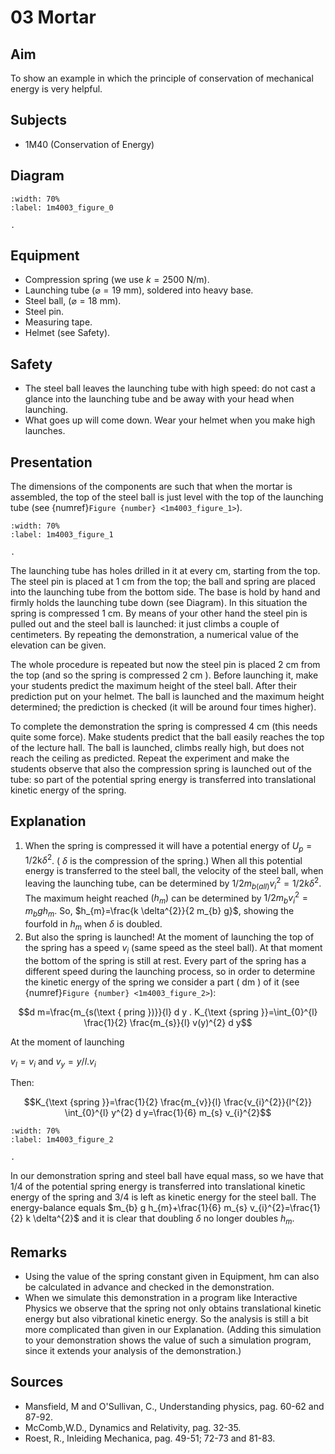 # 03 Mortar 
    
## Aim   
 To show an example in which the principle of conservation of mechanical energy is very helpful.   
  
## Subjects   
* 1M40 (Conservation of Energy)   

## Diagram
   
```{figure} figures/figure_0.png  
:width: 70%  
:label: 1m4003_figure_0  

. 
```
  
## Equipment   
 *  Compression spring (we use $k=2500\mathrm{~N/m}$). 
 *  Launching tube ($\varnothing=19\mathrm{~mm}$), soldered into heavy base. 
 *  Steel ball, ($\varnothing=18\mathrm{~mm}$). 
 *  Steel pin. 
 *  Measuring tape. 
 *  Helmet (see Safety).   
  
## Safety   
 *  The steel ball leaves the launching tube with high speed: do not cast a glance into the launching tube and be away with your head when launching. 
 *  What goes up will come down. Wear your helmet when you make high launches.
     
  
## Presentation   
The dimensions of the components are such that when the mortar is assembled, the top of the steel ball is just level with the top of the launching tube (see {numref}`Figure {number} <1m4003_figure_1>`).

```{figure} figures/figure_1.png  
:width: 70%  
:label: 1m4003_figure_1  

. 
```
The launching tube has holes drilled in it at every $\mathrm{cm}$, starting from the top. The steel pin is placed at $1 \mathrm{~cm}$ from the top; the ball and spring are placed into the launching tube from the bottom side. The base is hold by hand and firmly holds the launching tube down (see Diagram). In this situation the spring is compressed $1 \mathrm{~cm}$. By means of your other hand the steel pin is pulled out and the steel ball is launched: it just climbs a couple of centimeters. By repeating the demonstration, a numerical value of the elevation can be given.

The whole procedure is repeated but now the steel pin is placed $2 \mathrm{~cm}$ from the top (and so the spring is compressed $2 \mathrm{~cm}$ ). Before launching it, make your students predict the maximum height of the steel ball. After their prediction put on your helmet. The ball is launched and the maximum height determined; the prediction is checked (it will be around four times higher).

To complete the demonstration the spring is compressed $4 \mathrm{~cm}$ (this needs quite some force). Make students predict that the ball easily reaches the top of the lecture hall. The ball is launched, climbs really high, but does not reach the ceiling as predicted. Repeat the experiment and make the students observe that also the compression spring is launched out of the tube: so part of the potential spring energy is transferred into translational kinetic energy of the spring.

## Explanation   
1. When the spring is compressed it will have a potential energy of $U_{p}=1 / 2 \mathrm{k} \delta^{2}$. ( $\delta$ is the compression of the spring.) When all this potential energy is transferred to the steel ball, the velocity of the steel ball, when leaving the launching tube, can be determined by $1 / 2 m_{b(a l l)} v_{i}^{2}=1 / 2 k \delta^{2}$. The maximum height reached $\left(h_{m}\right)$ can be determined by $1 / 2 m_{b} v_{i}^{2}=m_{b} g h_{m}$. So, $h_{m}=\frac{k \delta^{2}}{2 m_{b} g}$, showing the fourfold in $h_{m}$ when $\delta$ is doubled.
2. But also the spring is launched! At the moment of launching the top of the spring has a speed $v_{i}$ (same speed as the steel ball). At that moment the bottom of the spring is still at rest. Every part of the spring has a different speed during the launching process, so in order to determine the kinetic energy of the spring we consider a part ( $\mathrm{dm}$ ) of it (see {numref}`Figure {number} <1m4003_figure_2>`):  

$$d m=\frac{m_{s(\text { pring })}}{l} d y . K_{\text {spring }}=\int_{0}^{l} \frac{1}{2} \frac{m_{s}}{l} v(y)^{2} d y$$ 

At the moment of launching

$v_{l}=v_{i}$ and $v_{y}=y / l . v_{i}$ 

Then: 

$$K_{\text {spring }}=\frac{1}{2} \frac{m_{v}}{l} \frac{v_{i}^{2}}{l^{2}} \int_{0}^{l} y^{2} d y=\frac{1}{6} m_{s} v_{i}^{2}$$   

```{figure} figures/figure_2.png 
:width: 70%  
:label: 1m4003_figure_2

. 
```

In our demonstration spring and steel ball have equal mass, so we have that $1 / 4$ of the potential spring energy is transferred into translational kinetic energy of the spring and $3 / 4$ is left as kinetic energy for the steel ball. The energy-balance equals $m_{b} g h_{m}+\frac{1}{6} m_{s} v_{i}^{2}=\frac{1}{2} k \delta^{2}$ and it is clear that doubling $\delta$ no longer doubles $h_{m}$.
  
## Remarks
*  Using the value of the spring constant given in Equipment, hm can also be calculated in advance and checked in the demonstration. 
*  When we simulate this demonstration in a program like Interactive Physics we observe that the spring not only obtains translational kinetic energy but also vibrational kinetic energy. So the analysis is still a bit more complicated than given in our Explanation. (Adding this simulation to your demonstration shows the value of such a simulation program, since it extends your analysis of the demonstration.)
   
  
## Sources
 *  Mansfield, M and O'Sullivan, C., Understanding physics, pag. 60-62 and 87-92. 
 *  McComb,W.D., Dynamics and Relativity, pag. 32-35. 
 *  Roest, R., Inleiding Mechanica, pag. 49-51; 72-73 and 81-83.
  